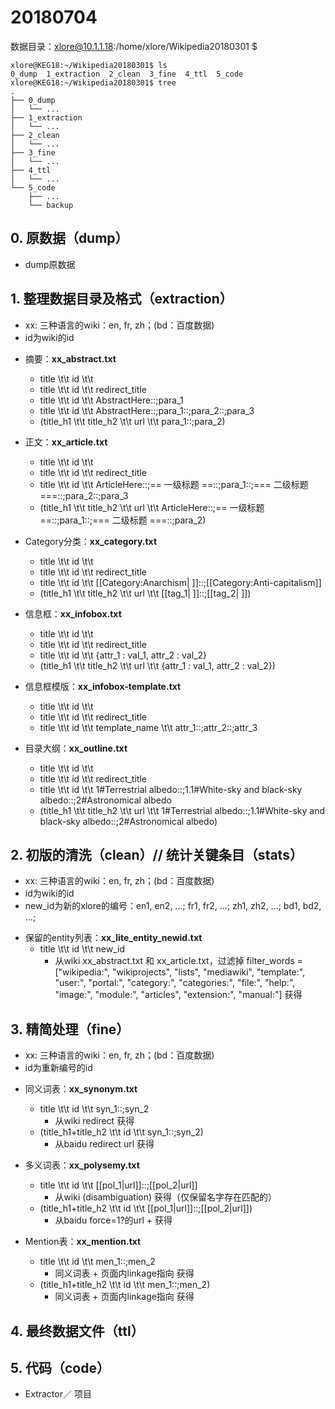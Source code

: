 # 20180704

数据目录：xlore@10.1.1.18:/home/xlore/Wikipedia20180301 $

```
xlore@KEG18:~/Wikipedia20180301$ ls
0_dump  1_extraction  2_clean  3_fine  4_ttl  5_code
xlore@KEG18:~/Wikipedia20180301$ tree
.
├── 0_dump
│   └── ...
├── 1_extraction
│   └── ...
├── 2_clean
│   └── ...
├── 3_fine
│   └── ...
├── 4_ttl
│   └── ...
└── 5_code
    ├── ...
    └── backup
```

## 0. 原数据（dump）

* dump原数据


## 1. 整理数据目录及格式（extraction）

* xx: 三种语言的wiki：en, fr, zh；(bd：百度数据)
* id为wiki的id

- 摘要：**xx_abstract.txt**
    - title \t\t id \t\t 
    - title \t\t id \t\t redirect_title
    - title \t\t id \t\t AbstractHere::;para_1
    - title \t\t id \t\t AbstractHere::;para_1::;para_2::;para_3
    - (title_h1 \t\t title_h2 \t\t url \t\t para_1::;para_2)

- 正文：**xx_article.txt**
    - title \t\t id \t\t 
    - title \t\t id \t\t redirect_title
    - title \t\t id \t\t ArticleHere::;== 一级标题 ==::;para_1::;=== 二级标题 ===::;para_2::;para_3
    - (title_h1 \t\t title_h2 \t\t url \t\t ArticleHere::;== 一级标题 ==::;para_1::;=== 二级标题 ===::;para_2)
    
- Category分类：**xx_category.txt**
    - title \t\t id \t\t 
    - title \t\t id \t\t redirect_title
    - title \t\t id \t\t [[Category:Anarchism| ]]::;[[Category:Anti-capitalism]]
    - (title_h1 \t\t title_h2 \t\t url \t\t [[tag_1| ]]::;[[tag_2| ]])

- 信息框：**xx_infobox.txt**
    - title \t\t id \t\t 
    - title \t\t id \t\t redirect_title
    - title \t\t id \t\t {attr_1 : val_1, attr_2 : val_2}
    - (title_h1 \t\t title_h2 \t\t url \t\t {attr_1 : val_1, attr_2 : val_2})

- 信息框模版：**xx_infobox-template.txt**
    - title \t\t id \t\t 
    - title \t\t id \t\t redirect_title
    - title \t\t id \t\t template_name \t\t attr_1::;attr_2::;attr_3


- 目录大纲：**xx_outline.txt**
    - title \t\t id \t\t 
    - title \t\t id \t\t redirect_title
    - title \t\t id \t\t 1#Terrestrial albedo::;1.1#White-sky and black-sky albedo::;2#Astronomical albedo
    - (title_h1 \t\t title_h2 \t\t url \t\t 1#Terrestrial albedo::;1.1#White-sky and black-sky albedo::;2#Astronomical albedo)


## 2. 初版的清洗（clean）// 统计关键条目（stats）

* xx: 三种语言的wiki：en, fr, zh；(bd：百度数据)
* id为wiki的id
* new_id为新的xlore的编号：en1, en2, ...; fr1, fr2, ...; zh1, zh2, ...; bd1, bd2, ...;

- 保留的entity列表：**xx_lite_entity_newid.txt**
    - title \t\t id \t\t new_id
        - 从wiki xx_abstract.txt 和 xx_article.txt，过滤掉 filter_words = ["wikipedia:", "wikiprojects", "lists", "mediawiki", "template:", "user:", "portal:", "category:", "categories:", "file:", "help:", "image:", "module:", "articles", "extension:", "manual:"] 获得


## 3. 精简处理（fine）

* xx: 三种语言的wiki：en, fr, zh；(bd：百度数据)
* id为重新编号的id

- 同义词表：**xx_synonym.txt**
    - title \t\t id \t\t syn_1::;syn_2
        - 从wiki redirect 获得
    - (title_h1+title_h2 \t\t id \t\t syn_1::;syn_2)
        - 从baidu redirect url 获得

- 多义词表：**xx_polysemy.txt**
    - title \t\t id \t\t [[pol_1|url]]::;[[pol_2|url]]
        - 从wiki (disambiguation) 获得（仅保留名字存在匹配的）
    - (title_h1+title_h2 \t\t id \t\t [[pol_1|url]]::;[[pol_2|url]])
        - 从baidu force=1?的url + 获得

- Mention表：**xx_mention.txt**
    - title \t\t id \t\t men_1::;men_2
        - 同义词表 + 页面内linkage指向 获得
    - (title_h1+title_h2 \t\t id \t\t men_1::;men_2)
        - 同义词表 + 页面内linkage指向 获得








## 4. 最终数据文件（ttl）


## 5. 代码（code）

* Extractor／ 项目



